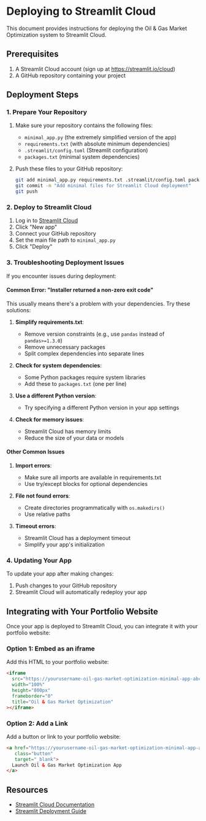 # Deploying to Streamlit Cloud

This document provides instructions for deploying the Oil & Gas Market Optimization system to Streamlit Cloud.

## Prerequisites

1. A Streamlit Cloud account (sign up at https://streamlit.io/cloud)
2. A GitHub repository containing your project

## Deployment Steps

### 1. Prepare Your Repository

1. Make sure your repository contains the following files:
   - `minimal_app.py` (the extremely simplified version of the app)
   - `requirements.txt` (with absolute minimum dependencies)
   - `.streamlit/config.toml` (Streamlit configuration)
   - `packages.txt` (minimal system dependencies)

2. Push these files to your GitHub repository:
   ```bash
   git add minimal_app.py requirements.txt .streamlit/config.toml packages.txt
   git commit -m "Add minimal files for Streamlit Cloud deployment"
   git push
   ```

### 2. Deploy to Streamlit Cloud

1. Log in to [Streamlit Cloud](https://streamlit.io/cloud)
2. Click "New app"
3. Connect your GitHub repository
4. Set the main file path to `minimal_app.py`
5. Click "Deploy"

### 3. Troubleshooting Deployment Issues

If you encounter issues during deployment:

#### Common Error: "Installer returned a non-zero exit code"

This usually means there's a problem with your dependencies. Try these solutions:

1. **Simplify requirements.txt**:
   - Remove version constraints (e.g., use `pandas` instead of `pandas>=1.3.0`)
   - Remove unnecessary packages
   - Split complex dependencies into separate lines

2. **Check for system dependencies**:
   - Some Python packages require system libraries
   - Add these to `packages.txt` (one per line)

3. **Use a different Python version**:
   - Try specifying a different Python version in your app settings

4. **Check for memory issues**:
   - Streamlit Cloud has memory limits
   - Reduce the size of your data or models

#### Other Common Issues

1. **Import errors**:
   - Make sure all imports are available in requirements.txt
   - Use try/except blocks for optional dependencies

2. **File not found errors**:
   - Create directories programmatically with `os.makedirs()`
   - Use relative paths

3. **Timeout errors**:
   - Streamlit Cloud has a deployment timeout
   - Simplify your app's initialization

### 4. Updating Your App

To update your app after making changes:

1. Push changes to your GitHub repository
2. Streamlit Cloud will automatically redeploy your app

## Integrating with Your Portfolio Website

Once your app is deployed to Streamlit Cloud, you can integrate it with your portfolio website:

### Option 1: Embed as an iframe

Add this HTML to your portfolio website:

```html
<iframe
  src="https://yourusername-oil-gas-market-optimization-minimal-app-abc123.streamlit.app"
  width="100%"
  height="800px"
  frameborder="0"
  title="Oil & Gas Market Optimization"
></iframe>
```

### Option 2: Add a Link

Add a button or link to your portfolio website:

```html
<a href="https://yourusername-oil-gas-market-optimization-minimal-app-abc123.streamlit.app"
   class="button"
   target="_blank">
  Launch Oil & Gas Market Optimization App
</a>
```

## Resources

- [Streamlit Cloud Documentation](https://docs.streamlit.io/streamlit-cloud)
- [Streamlit Deployment Guide](https://docs.streamlit.io/streamlit-cloud/get-started/deploy-an-app)

